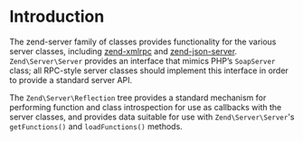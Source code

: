 # Introduction

The zend-server family of classes provides functionality for the various server
classes, including [zend-xmlrpc](https://zendframework.github.io/zend-xmlrpc) and
[zend-json-server](https://zendframework.github.io/zend-json-server/).
`Zend\Server\Server` provides an interface that mimics PHP’s `SoapServer` class;
all RPC-style server classes should implement this interface in order to provide a
standard server API.

The `Zend\Server\Reflection` tree provides a standard mechanism for performing
function and class introspection for use as callbacks with the server classes,
and provides data suitable for use with `Zend\Server\Server`'s `getFunctions()`
and `loadFunctions()` methods.
